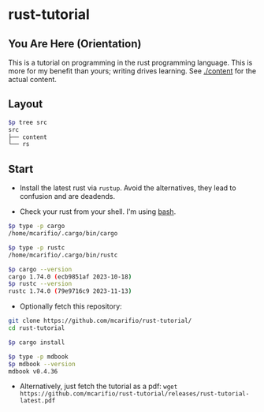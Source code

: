 # rust-tutorial

## You Are Here (Orientation)

This is a tutorial on programming in the rust programming language. This is more for my benefit than yours; writing drives learning. See [./content](./content) for the actual content.

## Layout

```bash
$p tree src
src
├── content
└── rs
```

## Start

* Install the latest rust via `rustup`. Avoid the alternatives, they lead to confusion and are deadends.

* Check your rust from your shell. I'm using [bash]().
```bash
$p type -p cargo
/home/mcarifio/.cargo/bin/cargo

$p type -p rustc
/home/mcarifio/.cargo/bin/rustc

$p cargo --version
cargo 1.74.0 (ecb9851af 2023-10-18)
$p rustc --version
rustc 1.74.0 (79e9716c9 2023-11-13)
```

* Optionally fetch this repository:
```bash
git clone https://github.com/mcarifio/rust-tutorial/
cd rust-tutorial

$p cargo install

$p type -p mdbook
$p mdbook --version
mdbook v0.4.36
```

* Alternatively, just fetch the tutorial as a pdf: `wget https://github.com/mcarifio/rust-tutorial/releases/rust-tutorial-latest.pdf`
